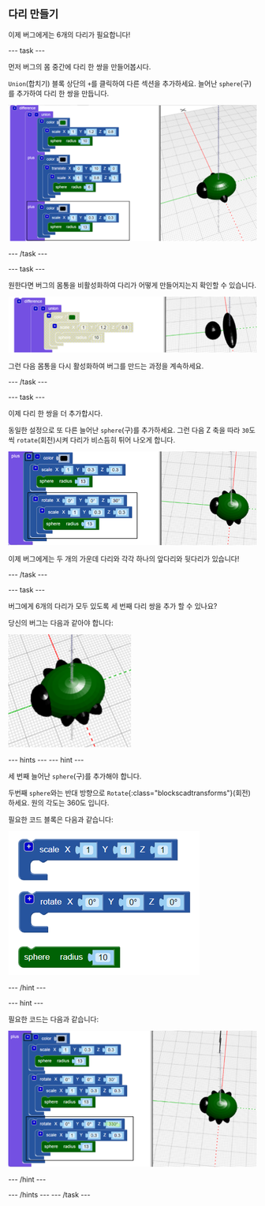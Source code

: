 ## 다리 만들기

이제 버그에게는 6개의 다리가 필요합니다!

--- task ---

먼저 버그의 몸 중간에 다리 한 쌍을 만들어봅시다.

`Union`(합치기) 블록 상단의 `+`를 클릭하여 다른 섹션을 추가하세요. 늘어난 `sphere`(구)를 추가하여 다리 한 쌍을 만듭니다.

![스크린샷](images/bug-legs-middle-annotated.png)

--- /task ---

--- task ---

원한다면 버그의 몸통을 비활성화하여 다리가 어떻게 만들어지는지 확인할 수 있습니다.

![스크린샷](images/bug-legs-disable.png)

그런 다음 몸통을 다시 활성화하여 버그를 만드는 과정을 계속하세요.

--- /task ---

--- task ---

이제 다리 한 쌍을 더 추가합시다.

동일한 설정으로 또 다른 늘어난 `sphere`(구)를 추가하세요. 그런 다음 Z 축을 따라 `30`도씩 `rotate`(회전)시켜 다리가 비스듬히 튀어 나오게 합니다.

![스크린샷](images/bug-legs-2-annotated.png)

이제 버그에게는 두 개의 가운데 다리와 각각 하나의 앞다리와 뒷다리가 있습니다!

--- /task ---

--- task ---

버그에게 6개의 다리가 모두 있도록 세 번째 다리 쌍을 추가 할 수 있나요?

당신의 버그는 다음과 같아야 합니다:

![스크린샷](images/bug-finished.png)

--- hints ---
 --- hint ---

세 번째 늘어난 `sphere`(구)를 추가해야 합니다.

두번째 `sphere`와는 반대 방향으로 `Rotate`{:class="blockscadtransforms"}(회전)하세요. 원의 각도는 360도 입니다.

필요한 코드 블록은 다음과 같습니다:

![스크린샷](images/bug-legs-blocks.png)

--- /hint ---

--- hint ---

필요한 코드는 다음과 같습니다:

![스크린샷](images/bug-legs-3-annotated.png)

--- /hint ---

--- /hints --- --- /task ---